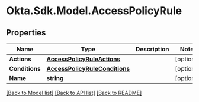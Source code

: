 # Okta.Sdk.Model.AccessPolicyRule
## Properties

Name | Type | Description | Notes
------------ | ------------- | ------------- | -------------
**Actions** | [**AccessPolicyRuleActions**](AccessPolicyRuleActions.md) |  | [optional] 
**Conditions** | [**AccessPolicyRuleConditions**](AccessPolicyRuleConditions.md) |  | [optional] 
**Name** | **string** |  | [optional] 

[[Back to Model list]](../README.md#documentation-for-models) [[Back to API list]](../README.md#documentation-for-api-endpoints) [[Back to README]](../README.md)

